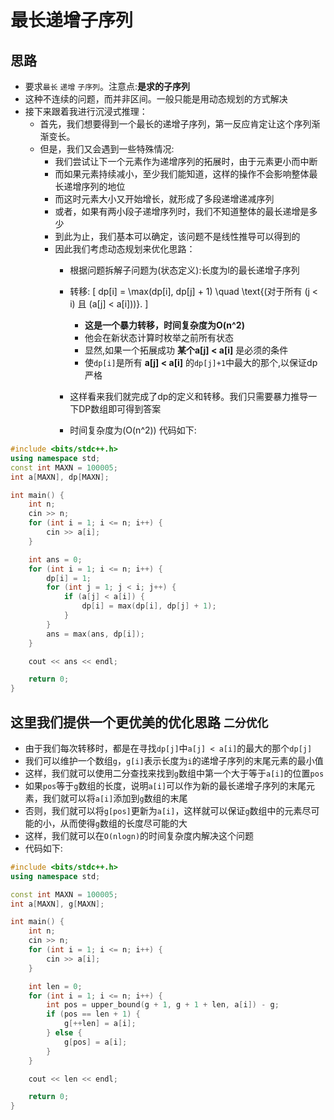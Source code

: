 # 最长递增子序列
## 思路
- 要求`最长` `递增` `子序列`。注意点:__是求的子序列__
- 这种不连续的问题，而并非区间。一般只能是用动态规划的方式解决
- 接下来跟着我进行沉浸式推理：
  - 首先，我们想要得到一个最长的递增子序列，第一反应肯定让这个序列渐渐变长。
  - 但是，我们又会遇到一些特殊情况:
    - 我们尝试让下一个元素作为递增序列的拓展时，由于元素更小而中断
    - 而如果元素持续减小，至少我们能知道，这样的操作不会影响整体最长递增序列的地位
    - 而这时元素大小又开始增长，就形成了多段递增递减序列
    - 或者，如果有两小段子递增序列时，我们不知道整体的最长递增是多少
    - 到此为止，我们基本可以确定，该问题不是线性推导可以得到的
    - 因此我们考虑动态规划来优化思路：
      - 根据问题拆解子问题为(状态定义):长度为l的最长递增子序列
      - 转移: 
   \[
   dp[i] = \max(dp[i], dp[j] + 1) \quad \text{(对于所有 \(j < i\) 且 \(a[j] < a[i]\))}.
   \]




        - **这是一个暴力转移，时间复杂度为O(n^2)**
        - 他会在新状态计算时枚举之前所有状态
        - 显然,如果一个拓展成功 **某个a[j] < a[i]** 是必须的条件
        - 使`dp[i]`是所有 **a[j] < a[i]** 的`dp[j]+1`中最大的那个,以保证dp严格
      - 这样看来我们就完成了dp的定义和转移。我们只需要暴力推导一下DP数组即可得到答案
      - 时间复杂度为\(O(n^2)\)
代码如下:
```cpp
#include <bits/stdc++.h>
using namespace std;        
const int MAXN = 100005;
int a[MAXN], dp[MAXN];

int main() {
    int n;
    cin >> n;        
    for (int i = 1; i <= n; i++) {
        cin >> a[i];
    }

    int ans = 0;
    for (int i = 1; i <= n; i++) {
        dp[i] = 1;
        for (int j = 1; j < i; j++) {
            if (a[j] < a[i]) {                
                dp[i] = max(dp[i], dp[j] + 1);
            }
        }
        ans = max(ans, dp[i]);
    }

    cout << ans << endl;

    return 0;
}
```


## 这里我们提供一个更优美的优化思路  `二分优化`
- 由于我们每次转移时，都是在寻找`dp[j]`中`a[j] < a[i]`的最大的那个`dp[j]`
- 我们可以维护一个数组`g`，`g[i]`表示长度为`i`的递增子序列的末尾元素的最小值
- 这样，我们就可以使用二分查找来找到`g`数组中第一个大于等于`a[i]`的位置`pos`
- 如果`pos`等于`g`数组的长度，说明`a[i]`可以作为新的最长递增子序列的末尾元素，我们就可以将`a[i]`添加到`g`数组的末尾 
- 否则，我们就可以将`g[pos]`更新为`a[i]`，这样就可以保证`g`数组中的元素尽可能的小，从而使得`g`数组的长度尽可能的大
- 这样，我们就可以在`O(nlogn)`的时间复杂度内解决这个问题
- 代码如下:
```cpp
#include <bits/stdc++.h>
using namespace std;

const int MAXN = 100005;
int a[MAXN], g[MAXN];

int main() {
    int n;
    cin >> n;        
    for (int i = 1; i <= n; i++) {
        cin >> a[i];
    }

    int len = 0;
    for (int i = 1; i <= n; i++) {        
        int pos = upper_bound(g + 1, g + 1 + len, a[i]) - g;
        if (pos == len + 1) {
            g[++len] = a[i];
        } else {
            g[pos] = a[i];
        }
    }

    cout << len << endl;

    return 0;
}
```